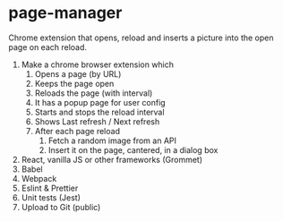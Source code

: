 # page-manager
Chrome extension that opens, reload and inserts a picture into the open page on each reload.

1. Make a chrome browser extension which
    1. Opens a page (by URL)
    2. Keeps the page open
    3. Reloads the page (with interval)
    4. It has a popup page for user config
    5. Starts and stops the reload interval
    6. Shows Last refresh / Next refresh
    7. After each page reload
        1. Fetch a random image from an API
        2. Insert it on the page, cantered, in a dialog box
2. React, vanilla JS or other frameworks (Grommet)
3. Babel
4. Webpack
5. Eslint & Prettier
6. Unit tests (Jest)
7. Upload to Git (public)